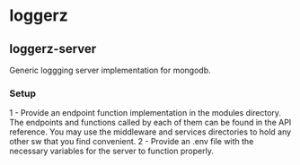 # loggerz
## loggerz-server
Generic loggging server implementation for mongodb.
### Setup
1 - Provide an endpoint function implementation in the modules directory. The endpoints and functions called by each of them can be found in the API reference. You may use the middleware and services directories to hold any other sw that you find convenient.
2 - Provide an .env file with the necessary variables for the server to function properly.
